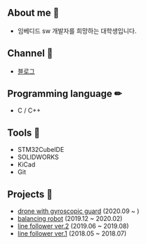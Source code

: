 ## About me 🐤
* 임베디드 sw 개발자를 희망하는 대학생입니다. 

## Channel 🔔
- [블로그](https://mokhwasomssi.tistory.com/)

## Programming language ✏
* C / C++

## Tools 🔨
* STM32CubeIDE  
* SOLIDWORKS
* KiCad
* Git

## Projects 📝
* [drone with gyroscopic guard](https://github.com/mokhwasomssi/drone_with_gyroscopic_guard.git) (2020.09 ~ )
* [balancing robot](https://github.com/mokhwasomssi/stm32_hal_balancing_bot.git) (2019.12 ~ 2020.02)
* [line follower ver.2](https://github.com/mokhwasomssi/stm32_hal_line_tracer.git) (2019.06 ~ 2019.08)
* [line follower ver.1](https://github.com/mokhwasomssi/stm32_spl_line_tracer.git) (2018.05 ~ 2018.07)
